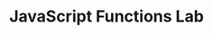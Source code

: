 ---
title:				"JavaScript Functions Lab"
url: 			
name: 				"JS Functions Lab"
description: 		"In this lab you will create a web page which will use a function to add two numbers together"
short-description: 	"Exploring functions"
resource-link:		"/assets/courses/c50141/javascript-functions-lab"
resource-hash:		"javascript-functions-lab"
img-src-dir:		/img/50141/
---